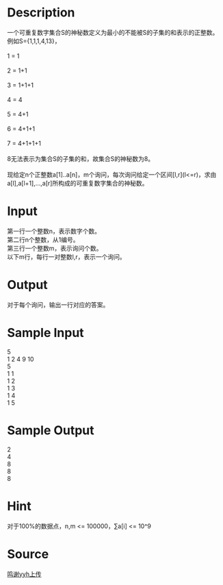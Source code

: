 
# Description

<div class="content"><p>一个可重复数字集合S的神秘数定义为最小的不能被S的子集的和表示的正整数。例如S={1,1,1,4,13}，<br/>
<br/>
1 = 1<br/>
<br/>
2 = 1+1<br/>
<br/>
3 = 1+1+1<br/>
<br/>
4 = 4<br/>
<br/>
5 = 4+1<br/>
<br/>
6 = 4+1+1<br/>
<br/>
7 = 4+1+1+1<br/>
<br/>
8无法表示为集合S的子集的和，故集合S的神秘数为8。<br/>
<br/>
现给定n个正整数a[1]..a[n]，m个询问，每次询问给定一个区间[l,r](l&lt;=r)，求由a[l],a[l+1],…,a[r]所构成的可重复数字集合的神秘数。</p></div>

# Input

<div class="content"><p>第一行一个整数n，表示数字个数。<br/>
第二行n个整数，从1编号。<br/>
第三行一个整数m，表示询问个数。<br/>
以下m行，每行一对整数l,r，表示一个询问。</p></div>

# Output

<div class="content"><p>对于每个询问，输出一行对应的答案。</p></div>

# Sample Input

<div class="content"><span class="sampledata">5<br/>
1 2 4 9 10<br/>
5<br/>
1 1<br/>
1 2<br/>
1 3<br/>
1 4<br/>
1 5</span></div>

# Sample Output

<div class="content"><span class="sampledata">2<br/>
4<br/>
8<br/>
8<br/>
8</span></div>

# Hint

<div class="content"><p></p><p>对于100%的数据点，n,m &lt;= 100000，∑a[i] &lt;= 10^9</p><p></p></div>

# Source

<div class="content"><p><a href="problemset.php?search=鸣谢yyh上传">鸣谢yyh上传</a></p></div>


